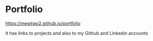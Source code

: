 <h1>Portfolio</h1>

https://mewtwo2.github.io/portfolio

It has links to projects and also to my Github and Linkedin accounts
